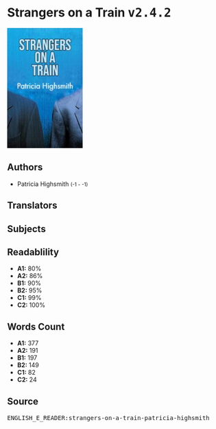 # Strangers on a Train <kbd>v2.4.2</kbd>

![](./cover.medium.jpg "")

## Authors


 - Patricia Highsmith <small>(-1 - -1)</small>

## Translators



## Subjects



## Readablility


 - **A1:** 80%
 - **A2:** 86%
 - **B1:** 90%
 - **B2:** 95%
 - **C1:** 99%
 - **C2:** 100%

## Words Count


 - **A1:** 377
 - **A2:** 191
 - **B1:** 197
 - **B2:** 149
 - **C1:** 82
 - **C2:** 24

## Source


<kbd>ENGLISH_E_READER:strangers-on-a-train-patricia-highsmith</kbd>
